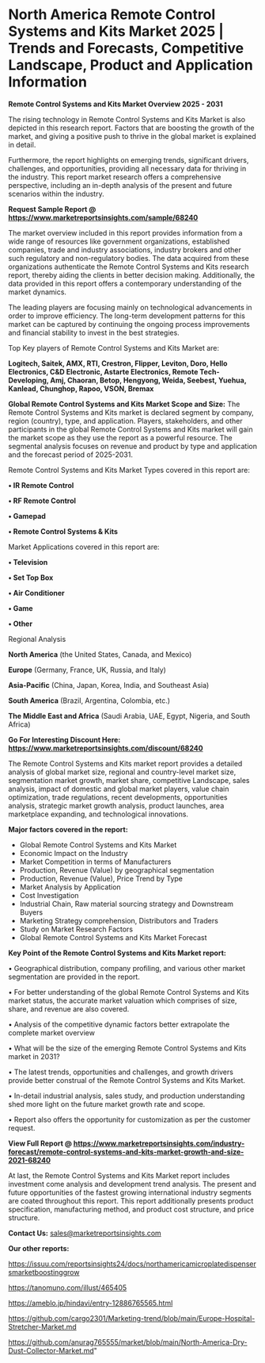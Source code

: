 # North America Remote Control Systems and Kits Market 2025 | Trends and Forecasts, Competitive Landscape, Product and Application Information

<Strong> Remote Control Systems and Kits Market Overview 2025 - 2031</strong>

The rising technology in Remote Control Systems and Kits Market is also depicted in this research report. Factors that are boosting the growth of the market, and giving a positive push to thrive in the global market is explained in detail.

Furthermore, the report highlights on emerging trends, significant drivers, challenges, and opportunities, providing all necessary data for thriving in the industry. This report market research offers a comprehensive perspective, including an in-depth analysis of the present and future scenarios within the industry.

<strong>Request Sample Report @ <a href=https://www.marketreportsinsights.com/sample/68240>https://www.marketreportsinsights.com/sample/68240</a></strong>

The market overview included in this report provides information from a wide range of resources like government organizations, established companies, trade and industry associations, industry brokers and other such regulatory and non-regulatory bodies. The data acquired from these organizations authenticate the Remote Control Systems and Kits research report, thereby aiding the clients in better decision making. Additionally, the data provided in this report offers a contemporary understanding of the market dynamics.

The leading players are focusing mainly on technological advancements in order to improve efficiency. The long-term development patterns for this market can be captured by continuing the ongoing process improvements and financial stability to invest in the best strategies.

Top Key players of Remote Control Systems and Kits Market are:

<strong>Logitech, Saitek, AMX, RTI, Crestron, Flipper, Leviton, Doro, Hello Electronics, C&D Electronic, Astarte Electronics, Remote Tech-Developing, Amj, Chaoran, Betop, Hengyong, Weida, Seebest, Yuehua, Kanlead, Chunghop, Rapoo, VSON, Bremax</strong>

<strong><b>Global Remote Control Systems and Kits Market Scope and Size:</b></strong>
The Remote Control Systems and Kits market is declared segment by company, region (country), type, and application. Players, stakeholders, and other participants in the global Remote Control Systems and Kits market will gain the market scope as they use the report as a powerful resource. The segmental analysis focuses on revenue and product by type and application and the forecast period of 2025-2031.

Remote Control Systems and Kits Market Types covered in this report are:

<strong>• IR Remote Control

• RF Remote Control

• Gamepad

• Remote Control Systems & Kits</strong>

Market Applications covered in this report are:

<strong>• Television

• Set Top Box

• Air Conditioner

• Game

• Other</strong> 

Regional Analysis

<strong>North America</strong> (the United States, Canada, and Mexico)

<strong>Europe</strong> (Germany, France, UK, Russia, and Italy)

<strong>Asia-Pacific</strong> (China, Japan, Korea, India, and Southeast Asia)

<strong>South America</strong> (Brazil, Argentina, Colombia, etc.)

<strong>The Middle East and Africa</strong> (Saudi Arabia, UAE, Egypt, Nigeria, and South Africa)

<strong>Go For Interesting Discount Here: <a href=https://www.marketreportsinsights.com/discount/68240>https://www.marketreportsinsights.com/discount/68240</a></strong>

The Remote Control Systems and Kits market report provides a detailed analysis of global market size, regional and country-level market size, segmentation market growth, market share, competitive Landscape, sales analysis, impact of domestic and global market players, value chain optimization, trade regulations, recent developments, opportunities analysis, strategic market growth analysis, product launches, area marketplace expanding, and technological innovations.

<strong><b>Major factors covered in the report:</b></strong>
<ul>
  <li>Global Remote Control Systems and Kits Market </li>
  <li>Economic Impact on the Industry</li>
  <li>Market Competition in terms of Manufacturers</li>
  <li>Production, Revenue (Value) by geographical segmentation</li>
  <li>Production, Revenue (Value), Price Trend by Type</li>
  <li>Market Analysis by Application</li>
  <li>Cost Investigation</li>
  <li>Industrial Chain, Raw material sourcing strategy and Downstream Buyers</li>
  <li>Marketing Strategy comprehension, Distributors and Traders</li>
  <li>Study on Market Research Factors</li>
  <li>Global Remote Control Systems and Kits Market Forecast</li>
</ul>

<strong><b>Key Point of the Remote Control Systems and Kits Market report:</b></strong>

• Geographical distribution, company profiling, and various other market segmentation are provided in the report.

• For better understanding of the global Remote Control Systems and Kits market status, the accurate market valuation which comprises of size, share, and revenue are also covered.

• Analysis of the competitive dynamic factors better extrapolate the complete market overview

• What will be the size of the emerging Remote Control Systems and Kits market in 2031?

• The latest trends, opportunities and challenges, and growth drivers provide better construal of the Remote Control Systems and Kits Market.

• In-detail industrial analysis, sales study, and production understanding shed more light on the future market growth rate and scope.

• Report also offers the opportunity for customization as per the customer request.

<strong><b>View Full Report @ <a href=https://www.marketreportsinsights.com/industry-forecast/remote-control-systems-and-kits-market-growth-and-size-2021-68240>https://www.marketreportsinsights.com/industry-forecast/remote-control-systems-and-kits-market-growth-and-size-2021-68240</a></b></strong>


At last, the Remote Control Systems and Kits Market report includes investment come analysis and development trend analysis. The present and future opportunities of the fastest growing international industry segments are coated throughout this report. This report additionally presents product specification, manufacturing method, and product cost structure, and price structure.

<strong>Contact Us:</strong>
sales@marketreportsinsights.com

<strong>Our other reports:</strong>

<a href=https://issuu.com/reportsinsights24/docs/northamericamicroplatedispensersmarketboostinggrow>https://issuu.com/reportsinsights24/docs/northamericamicroplatedispensersmarketboostinggrow</a>

<a href=https://tanomuno.com/illust/465405>https://tanomuno.com/illust/465405</a>

<a href=https://ameblo.jp/hindavi/entry-12886765565.html>https://ameblo.jp/hindavi/entry-12886765565.html</a>

<a href=https://github.com/cargo2301/Marketing-trend/blob/main/Europe-Hospital-Stretcher-Market.md>https://github.com/cargo2301/Marketing-trend/blob/main/Europe-Hospital-Stretcher-Market.md</a>

<a href=https://github.com/anurag765555/market/blob/main/North-America-Dry-Dust-Collector-Market.md>https://github.com/anurag765555/market/blob/main/North-America-Dry-Dust-Collector-Market.md</a>"
